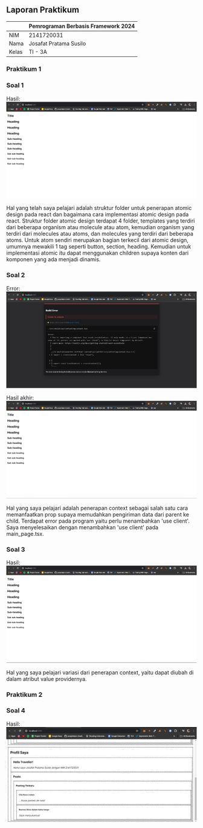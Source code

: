 ## Laporan Praktikum

|  | Pemrograman Berbasis Framework 2024 |
|--|--|
| NIM |  2141720031 |
| Nama |  Josafat Pratama Susilo |
| Kelas | TI - 3A |

### Praktikum 1

### Soal 1
Hasil:
![praktikum 1 soal 1](assets-report/1-1.png)

Hal yang telah saya pelajari adalah struktur folder untuk penerapan atomic design pada react dan bagaimana cara implementasi atomic design pada react. Struktur folder atomic design terdapat 4 folder, templates yang terdiri dari beberapa organism atau molecule atau atom, kemudian organism yang terdiri dari molecules atau atoms, dan molecules yang terdiri dari beberapa atoms. Untuk atom sendiri merupakan bagian terkecil dari atomic design, umumnya mewakili 1 tag seperti button, section, heading. Kemudian untuk implementasi atomic itu dapat menggunakan children supaya konten dari komponen yang ada menjadi dinamis.

### Soal 2
Error:
![error soal 2 praktikum 1](assets-report/1-2%20error.png)

Hasil akhir:
![praktikum 1 soal 2](assets-report/1-2%20.png)

Hal yang saya pelajari adalah penerapan context sebagai salah satu cara memanfaatkan prop supaya memudahkan pengiriman data dari parent ke child. Terdapat error pada program yaitu perlu menambahkan 'use client'. Saya menyelesaikan dengan menambahkan 'use client' pada main_page.tsx.

### Soal 3
Hasil:
![praktikum 1 soal 3](assets-report/1-3.png)

Hal yang saya pelajari variasi dari penerapan context, yaitu dapat diubah di dalam atribut value providernya.

### Praktikum 2

### Soal 4

Hasil:
![praktikum 2 soal 4](assets-report/2.png)